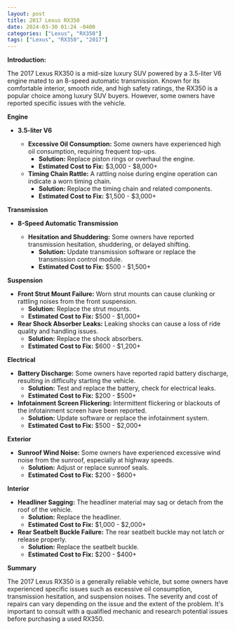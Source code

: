 ```yaml
---
layout: post
title: 2017 Lexus RX350
date: 2024-03-30 01:24 -0400
categories: ["Lexus", "RX350"]
tags: ["Lexus", "RX350", "2017"]
---
```

**Introduction:**

The 2017 Lexus RX350 is a mid-size luxury SUV powered by a 3.5-liter V6 engine mated to an 8-speed automatic transmission. Known for its comfortable interior, smooth ride, and high safety ratings, the RX350 is a popular choice among luxury SUV buyers. However, some owners have reported specific issues with the vehicle.

**Engine**

* **3.5-liter V6**

  * **Excessive Oil Consumption:** Some owners have experienced high oil consumption, requiring frequent top-ups.
    * **Solution:** Replace piston rings or overhaul the engine.
    * **Estimated Cost to Fix:** $3,000 - $8,000+
  * **Timing Chain Rattle:** A rattling noise during engine operation can indicate a worn timing chain.
    * **Solution:** Replace the timing chain and related components.
    * **Estimated Cost to Fix:** $1,500 - $3,000+

**Transmission**

* **8-Speed Automatic Transmission**

  * **Hesitation and Shuddering:** Some owners have reported transmission hesitation, shuddering, or delayed shifting.
    * **Solution:** Update transmission software or replace the transmission control module.
    * **Estimated Cost to Fix:** $500 - $1,500+

**Suspension**

* **Front Strut Mount Failure:** Worn strut mounts can cause clunking or rattling noises from the front suspension.
    * **Solution:** Replace the strut mounts.
    * **Estimated Cost to Fix:** $500 - $1,000+
* **Rear Shock Absorber Leaks:** Leaking shocks can cause a loss of ride quality and handling issues.
    * **Solution:** Replace the shock absorbers.
    * **Estimated Cost to Fix:** $600 - $1,200+

**Electrical**

* **Battery Discharge:** Some owners have reported rapid battery discharge, resulting in difficulty starting the vehicle.
    * **Solution:** Test and replace the battery, check for electrical leaks.
    * **Estimated Cost to Fix:** $200 - $500+
* **Infotainment Screen Flickering:** Intermittent flickering or blackouts of the infotainment screen have been reported.
    * **Solution:** Update software or replace the infotainment system.
    * **Estimated Cost to Fix:** $500 - $2,000+

**Exterior**

* **Sunroof Wind Noise:** Some owners have experienced excessive wind noise from the sunroof, especially at highway speeds.
    * **Solution:** Adjust or replace sunroof seals.
    * **Estimated Cost to Fix:** $200 - $600+

**Interior**

* **Headliner Sagging:** The headliner material may sag or detach from the roof of the vehicle.
    * **Solution:** Replace the headliner.
    * **Estimated Cost to Fix:** $1,000 - $2,000+
* **Rear Seatbelt Buckle Failure:** The rear seatbelt buckle may not latch or release properly.
    * **Solution:** Replace the seatbelt buckle.
    * **Estimated Cost to Fix:** $200 - $400+

**Summary**

The 2017 Lexus RX350 is a generally reliable vehicle, but some owners have experienced specific issues such as excessive oil consumption, transmission hesitation, and suspension noises. The severity and cost of repairs can vary depending on the issue and the extent of the problem. It's important to consult with a qualified mechanic and research potential issues before purchasing a used RX350.
